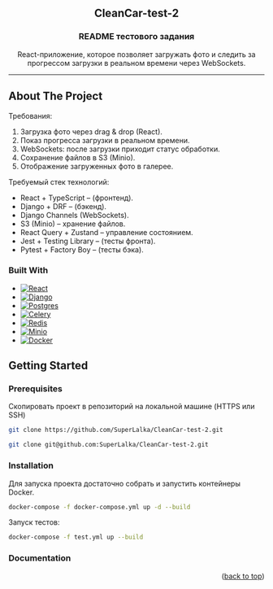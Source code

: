 <!-- PROJECT LOGO -->
<div align="center">
  <h2>CleanCar-test-2</h2>

  <h3 align="center">README тестового задания</h3>

  <p align="center">
    React-приложение, которое позволяет загружать фото и следить
    за прогрессом загрузки в реальном времени через WebSockets.
  </p>
</div>

<a name="readme-top"></a>

<hr>

<!-- ABOUT THE PROJECT -->
## About The Project

Требования:

1. Загрузка фото через drag & drop (React).
2. Показ прогресса загрузки в реальном времени.
3. WebSockets: после загрузки приходит статус обработки.
4. Сохранение файлов в S3 (Minio).
5. Отображение загруженных фото в галерее.

Требуемый стек технологий:

* React + TypeScript – (фронтенд).
* Django + DRF – (бэкенд).
* Django Channels (WebSockets).
* S3 (Minio) – хранение файлов.
* React Query + Zustand – управление состоянием.
* Jest + Testing Library – (тесты фронта).
* Pytest + Factory Boy – (тесты бэка).


### Built With

* [![React][React-badge]][React-url]
* [![Django][Django-badge]][Django-url]
* [![Postgres][Postgres-badge]][Postgres-url]
* [![Celery][Celery-badge]][Celery-url]
* [![Redis][Redis-badge]][Redis-url]
* [![Minio][Minio-badge]][Minio-url]
* [![Docker][Docker-badge]][Docker-url]


<!-- GETTING STARTED -->
## Getting Started

### Prerequisites

Скопировать проект в репозиторий на локальной машине (HTTPS или SSH)
  ```sh
  git clone https://github.com/SuperLalka/CleanCar-test-2.git
  ```
  ```sh
  git clone git@github.com:SuperLalka/CleanCar-test-2.git
  ```

### Installation

Для запуска проекта достаточно собрать и запустить контейнеры Docker.

```sh
docker-compose -f docker-compose.yml up -d --build
```

Запуск тестов:

```sh
docker-compose -f test.yml up --build
```


### Documentation

<p align="right">(<a href="#readme-top">back to top</a>)</p>

<!-- MARKDOWN LINKS & IMAGES -->
<!-- https://www.markdownguide.org/basic-syntax/#reference-style-links -->
[React-badge]: https://img.shields.io/badge/react-%2361DAFB.svg?style=for-the-badge&logo=react&logoColor=white
[React-url]: https://react.dev/
[Django-badge]: https://img.shields.io/badge/django-%23092E20.svg?style=for-the-badge&logo=django&logoColor=white
[Django-url]: https://docs.djangoproject.com/
[Postgres-badge]: https://img.shields.io/badge/postgresql-%234169E1.svg?style=for-the-badge&logo=postgresql&logoColor=white
[Postgres-url]: https://www.postgresql.org/
[Celery-badge]: https://img.shields.io/badge/celery-%2337814A.svg?style=for-the-badge&logo=celery&logoColor=white
[Celery-url]: https://docs.celeryq.dev/
[Redis-badge]: https://img.shields.io/badge/redis-%23FF4438.svg?style=for-the-badge&logo=redis&logoColor=white
[Redis-url]: https://redis.io/
[Minio-badge]: https://img.shields.io/badge/minio-%23C72E49.svg?style=for-the-badge&logo=minio&logoColor=white
[Minio-url]: https://min.io/
[Docker-badge]: https://img.shields.io/badge/docker-%230db7ed.svg?style=for-the-badge&logo=docker&logoColor=white
[Docker-url]: https://www.docker.com/
